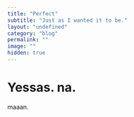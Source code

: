 ```yaml
---
title: "Perfect"
subtitle: "Just as I wanted it to be."
layout: "undefined"
category: "blog"
permalink: ""
image: ""
hidden: true
---
```


Yessas. na.
===========

maaan.



